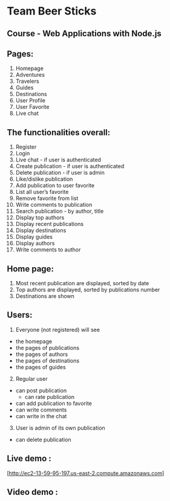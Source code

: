 # Team Beer Sticks

## Course - Web Applications with Node.js

## Pages:

1.	Homepage
2.	Adventures
3.	Travelers
4.	Guides
5.	Destinations
6.	User Profile
7.	User Favorite
8.	Live chat

## The functionalities overall:

1.	Register
2.	Login
3.	Live chat -  if  user is authenticated
4.	Create publication - if user is  authenticated
5.	Delete publication - if user is admin
6.	Like/dislike publication
7.	Add publication to user favorite
8.	List all user’s  favorite
9.	Remove favorite from list
10.	Write comments to publication
11.	Search publication - by author, title
12.	Display top authors
13.	Display recent publications
14.	Display destinations
15.	Display guides
16.	Display authors
17.	Write comments to author

## Home page: 

1.	Most recent publication are displayed, sorted by date
2.	Top authors are displayed, sorted by publications number
3.	Destinations are shown

## Users: 

1.	Everyone (not registered) will see
  -	the homepage
  -	the pages of publications
  -	the pages of authors
  - the pages of destinations
  -	the pages of guides
2.	Regular user
  -	can post publication
	- can rate publication
  - can add publication to favorite
  -	can write comments
  - can write in the chat
3.	User is admin of its own publication
  - can delete publication

## Live demo :

[http://ec2-13-59-95-197.us-east-2.compute.amazonaws.com]

## Video demo :

